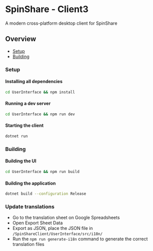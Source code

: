 # SpinShare - Client3
A modern cross-platform desktop client for SpinShare

## Overview
- [Setup](#setup)
- [Building](#building)

### Setup
#### Installing all dependencies
```sh
cd UserInterface && npm install
```

#### Running a dev server
```sh
cd UserInterface && npm run dev
```

#### Starting the client
```sh
dotnet run
```

### Building
#### Building the UI
```sh
cd UserInterface && npm run build
```

#### Building the application
```sh
dotnet build --configuration Release
```

### Update translations
- Go to the translation sheet on Google Spreadsheets
- Open Export Sheet Data
- Export as JSON, place the JSON file in `/SpinShareClient/UserInterface/src/i18n/`
- Run the `npm run generate-i18n` command to generate the correct translation files